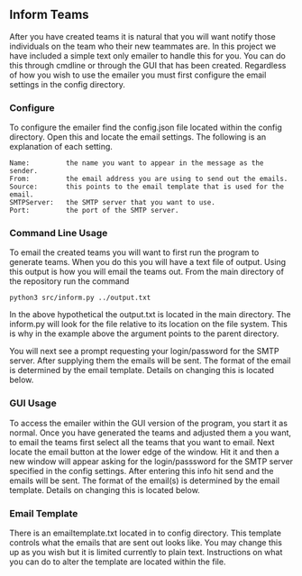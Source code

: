 ## Inform Teams

  After you have created teams it is natural that you will want notify
  those individuals on the team who their new teammates are. In this project
  we have included a simple text only emailer to handle this for you. You can
  do this through cmdline or through the GUI that has been created. 
  Regardless of how you wish to use the emailer you must first configure the
  email settings in the config directory.

### Configure

  To configure the emailer find the config.json file located within the config
  directory. Open this and locate the email settings. The following is an 
  explanation of each setting.

  ```
  Name:         the name you want to appear in the message as the sender.
  From:         the email address you are using to send out the emails.
  Source:       this points to the email template that is used for the email.
  SMTPServer:   the SMTP server that you want to use.
  Port:         the port of the SMTP server.
  ```

### Command Line Usage

  To email the created teams you will want to first run the program to
  generate teams. When you do this you will have a text file of output.
  Using this output is how you will email the teams out. From the main
  directory of the repository run the command

  ```
  python3 src/inform.py ../output.txt
  ```

  In the above hypothetical the output.txt is located in the main 
  directory. The inform.py will look for the file relative to its
  location on the file system. This is why in the example above the
  argument points to the parent directory.

  You will next see a prompt requesting your login/password for the
  SMTP server. After supplying them the emails will be sent. The
  format of the email is determined by the email template. Details
  on changing this is located below.

### GUI Usage

  To access the emailer within the GUI version of the program, you start it
  as normal. Once you have generated the teams and adjusted them a you want,
  to email the teams first select all the teams that you want to email.
  Next locate the email button at the lower edge of the window. Hit it and
  then a new window will appear asking for the login/passsword for the
  SMTP server specified in the config settings. After entering this info
  hit send and the emails will be sent. The format of the email(s) is 
  determined by the email template. Details on changing this is located 
  below.

### Email Template

  There is an emailtemplate.txt located in to config directory. This template
  controls what the emails that are sent out looks like. You may change this
  up as you wish but it is limited currently to plain text. Instructions
  on what you can do to alter the template are located within the file.
